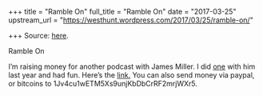 +++
title = "Ramble On"
full_title = "Ramble On"
date = "2017-03-25"
upstream_url = "https://westhunt.wordpress.com/2017/03/25/ramble-on/"

+++
Source: [here](https://westhunt.wordpress.com/2017/03/25/ramble-on/).

Ramble On

I’m raising money for another podcast with James Miller. I did
[one](https://soundcloud.com/user-519115521/interview-greg-cochran) with
him last year and had fun. Here’s the
[link.](https://www.gofundme.com/wgh35r-ramble-on) You can also send
money via paypal, or bitcoins to 1Jv4cu1wETM5Xs9unjKbDbCrRF2mrjWXr5.
